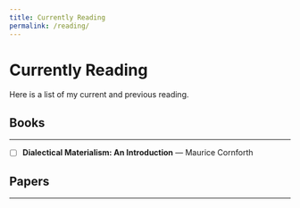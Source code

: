 ```yaml
---
title: Currently Reading
permalink: /reading/
---
```


# Currently Reading

Here is a list of my current and previous reading. 

## Books
---

- [ ] **Dialectical Materialism: An Introduction** — Maurice Cornforth 

## Papers
---

